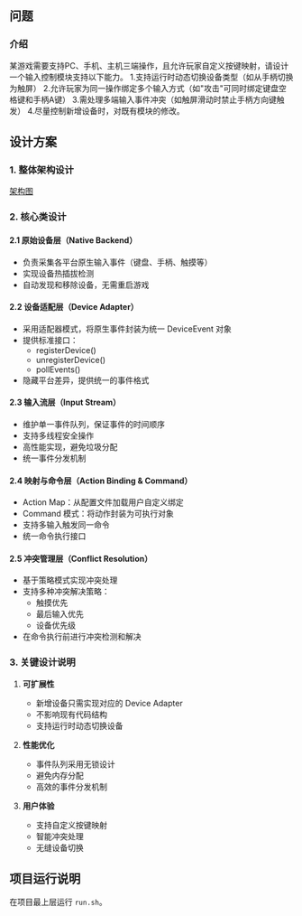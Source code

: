 ## 问题
### 介绍
某游戏需要支持PC、手机、主机三端操作，且允许玩家自定义按键映射，请设计一个输入控制模块支持以下能力。
1.支持运行时动态切换设备类型（如从手柄切换为触屏）
2.允许玩家为同一操作绑定多个输入方式（如"攻击"可同时绑定键盘空格键和手柄A键）
3.需处理多端输入事件冲突（如触屏滑动时禁止手柄方向键触发）
4.尽量控制新增设备时，对既有模块的修改。

## 设计方案

### 1. 整体架构设计

[架构图](./doc/architecture.png)

### 2. 核心类设计

#### 2.1 原始设备层（Native Backend）
- 负责采集各平台原生输入事件（键盘、手柄、触摸等）
- 实现设备热插拔检测
- 自动发现和移除设备，无需重启游戏

#### 2.2 设备适配层（Device Adapter）
- 采用适配器模式，将原生事件封装为统一 DeviceEvent 对象
- 提供标准接口：
  - registerDevice()
  - unregisterDevice()
  - pollEvents()
- 隐藏平台差异，提供统一的事件格式

#### 2.3 输入流层（Input Stream）
- 维护单一事件队列，保证事件的时间顺序
- 支持多线程安全操作
- 高性能实现，避免垃圾分配
- 统一事件分发机制

#### 2.4 映射与命令层（Action Binding & Command）
- Action Map：从配置文件加载用户自定义绑定
- Command 模式：将动作封装为可执行对象
- 支持多输入触发同一命令
- 统一命令执行接口

#### 2.5 冲突管理层（Conflict Resolution）
- 基于策略模式实现冲突处理
- 支持多种冲突解决策略：
  - 触摸优先
  - 最后输入优先
  - 设备优先级
- 在命令执行前进行冲突检测和解决

### 3. 关键设计说明

1. **可扩展性**
   - 新增设备只需实现对应的 Device Adapter
   - 不影响现有代码结构
   - 支持运行时动态切换设备

2. **性能优化**
   - 事件队列采用无锁设计
   - 避免内存分配
   - 高效的事件分发机制

3. **用户体验**
   - 支持自定义按键映射
   - 智能冲突处理
   - 无缝设备切换

## 项目运行说明

在项目最上层运行 `run.sh`。